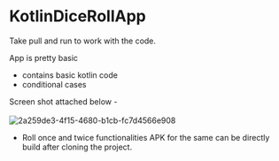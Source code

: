 # KotlinDiceRollApp


Take pull and run to work with the code.

App is pretty basic
- contains basic kotlin code
- conditional cases 

Screen shot attached below - <br /> <br /> 
![2a259de3-4f15-4680-b1cb-fc7d4566e908](https://user-images.githubusercontent.com/19289251/130310852-4aeae835-c1d2-4dae-8e95-3bd29dde4545.jpeg)


- Roll once and twice functionalities
APK for the same can be directly build after cloning the project.

